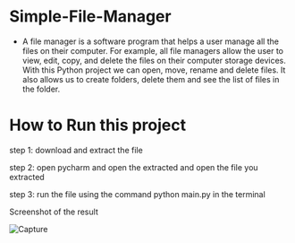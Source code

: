 # Simple-File-Manager

- A file manager is a software program that helps a user manage all the files on their computer. For example, all file managers allow the user to view, edit, copy, and delete the files on their computer storage devices. With this Python project we can open, move, rename and delete files. It also allows us to create folders, delete them and see the list of files in the folder.

# How to Run this project

step 1: download and extract the file

step 2: open pycharm and open the extracted and open the file you extracted

step 3: run the file using the command python main.py in the terminal

Screenshot of the result

![Capture](https://user-images.githubusercontent.com/99038978/209668834-5cc0c651-6630-417c-ba24-c0e9a3a77299.JPG)
